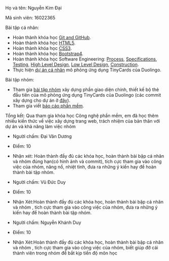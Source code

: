 Họ và tên: Nguyễn Kim Đại

Mã sinh viên: 16022365

Bài tập cá nhân:

* Hoàn thành khóa học [Git and GitHub](https://github.com/truonganhhoang/INT2208-2-2018/blob/master/NguyenKimDai/Git%20and%20GitHub/Git%20and%20GitHub.png).
* Hoàn thành khóa học [HTML5](https://github.com/truonganhhoang/INT2208-2-2018/tree/master/NguyenKimDai/HTML5).
* Hoàn thành khóa học [CSS3](https://github.com/truonganhhoang/INT2208-2-2018/tree/master/NguyenKimDai/CSS3).
* Hoàn thành khóa học [Bootstrap4](https://github.com/truonganhhoang/INT2208-2-2018/tree/master/NguyenKimDai/Bootstrap4).
* Hoàn thành khóa học Software Engineering: [Process](https://github.com/truonganhhoang/INT2208-2-2018/blob/master/NguyenKimDai/process.png), [Specifications](https://github.com/truonganhhoang/INT2208-2-2018/blob/master/NguyenKimDai/specifications.png), [Testing](https://github.com/truonganhhoang/INT2208-2-2018/blob/master/NguyenKimDai/testing.png), [High Level Design](https://github.com/truonganhhoang/INT2208-2-2018/blob/master/NguyenKimDai/highleveldesign.png), [Low Level Design](https://github.com/truonganhhoang/INT2208-2-2018/blob/master/NguyenKimDai/lowleveldesign.png), [Construction](https://github.com/truonganhhoang/INT2208-2-2018/blob/master/NguyenKimDai/construction.png).
* Thực hiện [dự án cá nhân](https://github.com/truonganhhoang/INT2208-2-2018/tree/master/NguyenKimDai/Bai%20tap%20tuan%206) mô phỏng ứng dụng TinyCards của Duolingo.

Bài tập nhóm:

* Tham gia [bài tập nhóm](https://github.com/truonganhhoang/INT2208-2-2018/tree/master/nhom-HLT) xây dựng phần giao diện chính, thiết kế bộ thẻ đầu tiên của mô phỏng ứng dụng TinyCards của Duolingo (các commit xây dựng cho dự án ở [đây](https://github.com/NguyenKimDai/INT2208-2-2018/commit/c059cb12daaad3599a6a6e3a5c0322bcc05064b3)).
* Tham gia viết [báo cáo phần mềm](https://docs.google.com/document/d/1PSt0JK8gl7i3VTp_l_H9uK71v7lyUe81sUKVzEEuk1A/edit#heading=h.eqdupl8g2s7q).

Tổng kết: Qua tham gia khóa học Công nghệ phần mềm, em đã học thêm nhiều kiến thức về việc xây dựng trang web, trách nhiệm của bản thân với dự án và khả năng làm việc nhóm


* Người chấm: Đại Văn Dương
* Điểm: 10
* Nhận xét: Hoàn thành đầy đủ các khóa học, hoàn thành bài bập cá nhân và nhóm đúng hạn(có hình ảnh và commit), tích cực tham gia vào công việc của nhóm, năng nổ, nhiệt tình, đưa ra những ý kiến hay để hoàn thành bài tập nhóm.

* Người chấm: Vũ Đức Duy
* Điểm: 10
* Nhận Xét:Hoàn thành đầy đủ các khóa học, hoàn thành bài bập cá nhân và nhóm , tích cực tham gia vào công việc của nhóm, đưa ra những ý kiến hay để hoàn thành bài tập nhóm.

* Người chấm: Nguyễn Khánh Duy
* Điểm: 10
* Nhận Xét:Hoàn thành đầy đủ các khóa học, hoàn thành bài bập cá nhân và nhóm , tích cực tham gia vào công việc của nhóm, biết giúp đỡ cái thành viên trong nhóm để bắt kịp tiến độ môn học
